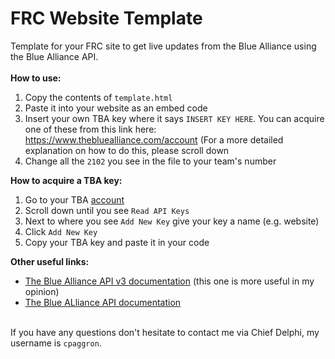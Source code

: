 # FRC Website Template
Template for your FRC site to get live updates from the Blue Alliance using the Blue Alliance API.
\
\
**How to use:**
1. Copy the contents of  `template.html`
2. Paste it into your website as an embed code
3. Insert your own TBA key where it says `INSERT KEY HERE`. You can acquire one of these from this link here: https://www.thebluealliance.com/account (For a more detailed explanation on how to do this, please scroll down
4. Change all the `2102` you see in the file to your team's number


**How to acquire a TBA key:**
1. Go to your TBA [account](https://www.thebluealliance.com/account)
2. Scroll down until you see `Read API Keys`
3. Next to where you see `Add New Key` give your key a name (e.g. website)
4. Click `Add New Key`
5. Copy your TBA key and paste it in your code


**Other useful links:**
- [The Blue Alliance API v3 documentation](https://www.thebluealliance.com/apidocs/v3) (this one is more useful in my opinion)
- [The Blue ALliance API documentation](https://www.thebluealliance.com/apidocs)

\
If you have any questions don't hesitate to contact me via Chief Delphi, my username is `cpaggron`.
